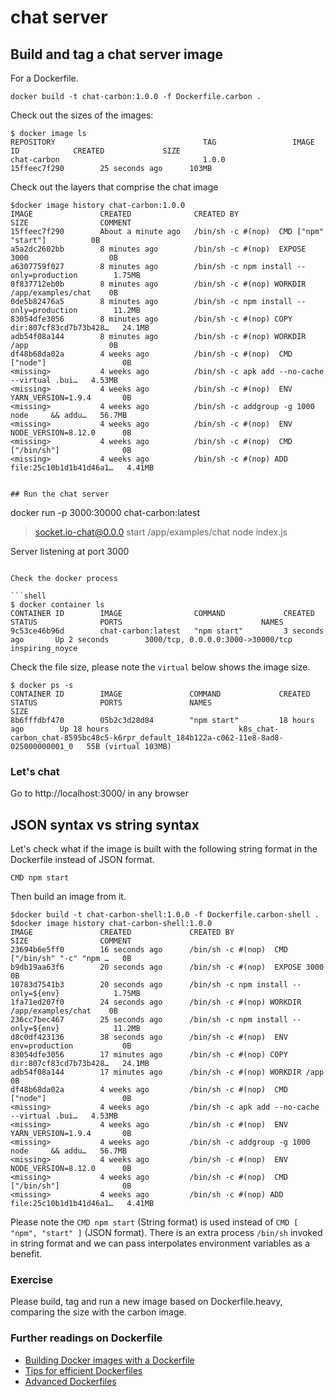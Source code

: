 # chat server

## Build and tag a chat server image
For a Dockerfile.
```
docker build -t chat-carbon:1.0.0 -f Dockerfile.carbon .
```

Check out the sizes of the images:
```shell
$ docker image ls
REPOSITORY                                 TAG                 IMAGE ID            CREATED             SIZE
chat-carbon                                1.0.0               15ffeec7f290        25 seconds ago      103MB
```

Check out the layers that comprise the chat image
```shell
$docker image history chat-carbon:1.0.0
IMAGE               CREATED              CREATED BY                                      SIZE                COMMENT
15ffeec7f290        About a minute ago   /bin/sh -c #(nop)  CMD ["npm" "start"]          0B
a5a2dc2602bb        8 minutes ago        /bin/sh -c #(nop)  EXPOSE 3000                  0B
a6307759f027        8 minutes ago        /bin/sh -c npm install --only=production        1.75MB
0f837712eb0b        8 minutes ago        /bin/sh -c #(nop) WORKDIR /app/examples/chat    0B
0de5b82476a5        8 minutes ago        /bin/sh -c npm install --only=production        11.2MB
83054dfe3056        8 minutes ago        /bin/sh -c #(nop) COPY dir:807cf83cd7b73b428…   24.1MB
adb54f08a144        8 minutes ago        /bin/sh -c #(nop) WORKDIR /app                  0B
df48b68da02a        4 weeks ago          /bin/sh -c #(nop)  CMD ["node"]                 0B
<missing>           4 weeks ago          /bin/sh -c apk add --no-cache --virtual .bui…   4.53MB
<missing>           4 weeks ago          /bin/sh -c #(nop)  ENV YARN_VERSION=1.9.4       0B
<missing>           4 weeks ago          /bin/sh -c addgroup -g 1000 node     && addu…   56.7MB
<missing>           4 weeks ago          /bin/sh -c #(nop)  ENV NODE_VERSION=8.12.0      0B
<missing>           4 weeks ago          /bin/sh -c #(nop)  CMD ["/bin/sh"]              0B
<missing>           4 weeks ago          /bin/sh -c #(nop) ADD file:25c10b1d1b41d46a1…   4.41MB


## Run the chat server
```
docker run -p 3000:30000 chat-carbon:latest
> socket.io-chat@0.0.0 start /app/examples/chat
> node index.js

Server listening at port 3000
```

Check the docker process 

```shell
$ docker container ls
CONTAINER ID        IMAGE                COMMAND             CREATED             STATUS              PORTS                               NAMES
9c53ce46b96d        chat-carbon:latest   "npm start"         3 seconds ago       Up 2 seconds        3000/tcp, 0.0.0.0:3000->30000/tcp   inspiring_noyce
```

Check the file size, please note the `virtual` below shows the image size.
```shell
$ docker ps -s
CONTAINER ID        IMAGE               COMMAND             CREATED             STATUS              PORTS               NAMES                                                                                  SIZE
8b6fffdbf470        05b2c3d28d84        "npm start"         18 hours ago        Up 18 hours                             k8s_chat-carbon_chat-8595bc48c5-k6rpr_default_184b122a-c062-11e8-8ad8-025000000001_0   55B (virtual 103MB)
```

### Let's chat
Go to http://localhost:3000/ in any browser

## JSON syntax vs string syntax
Let's check what if the image is built with the following string format in the Dockerfile instead of JSON format.  

```shell
CMD npm start
```
Then build an image from it. 

```shell
$docker build -t chat-carbon-shell:1.0.0 -f Dockerfile.carbon-shell .
$docker image history chat-carbon-shell:1.0.0
IMAGE               CREATED             CREATED BY                                      SIZE                COMMENT
23694b6e5ff0        16 seconds ago      /bin/sh -c #(nop)  CMD ["/bin/sh" "-c" "npm …   0B
b9db19aa63f6        20 seconds ago      /bin/sh -c #(nop)  EXPOSE 3000                  0B
10783d7541b3        20 seconds ago      /bin/sh -c npm install --only=${env}            1.75MB
1fa71ed207f0        24 seconds ago      /bin/sh -c #(nop) WORKDIR /app/examples/chat    0B
236cc7bec467        25 seconds ago      /bin/sh -c npm install --only=${env}            11.2MB
d8c0df423136        38 seconds ago      /bin/sh -c #(nop)  ENV env=production           0B
83054dfe3056        17 minutes ago      /bin/sh -c #(nop) COPY dir:807cf83cd7b73b428…   24.1MB
adb54f08a144        17 minutes ago      /bin/sh -c #(nop) WORKDIR /app                  0B
df48b68da02a        4 weeks ago         /bin/sh -c #(nop)  CMD ["node"]                 0B
<missing>           4 weeks ago         /bin/sh -c apk add --no-cache --virtual .bui…   4.53MB
<missing>           4 weeks ago         /bin/sh -c #(nop)  ENV YARN_VERSION=1.9.4       0B
<missing>           4 weeks ago         /bin/sh -c addgroup -g 1000 node     && addu…   56.7MB
<missing>           4 weeks ago         /bin/sh -c #(nop)  ENV NODE_VERSION=8.12.0      0B
<missing>           4 weeks ago         /bin/sh -c #(nop)  CMD ["/bin/sh"]              0B
<missing>           4 weeks ago         /bin/sh -c #(nop) ADD file:25c10b1d1b41d46a1…   4.41MB
```

Please note the `CMD npm start` (String format) is used instead of `CMD [ "npm", "start" ]` (JSON format).
There is an extra process `/bin/sh` invoked in string format and we can pass interpolates environment variables as a benefit. 



### Exercise 
Please build, tag and run a new image based on Dockerfile.heavy, comparing the size with the carbon image. 

### Further readings on Dockerfile
* [Building Docker images with a Dockerfile](https://github.com/jpetazzo/container.training/blob/master/slides/containers/Building_Images_With_Dockerfiles.md)
* [Tips for efficient Dockerfiles](https://github.com/jpetazzo/container.training/blob/master/slides/containers/Dockerfile_Tips.md)
* [Advanced Dockerfiles](https://github.com/jpetazzo/container.training/blob/master/slides/containers/Advanced_Dockerfiles.md)